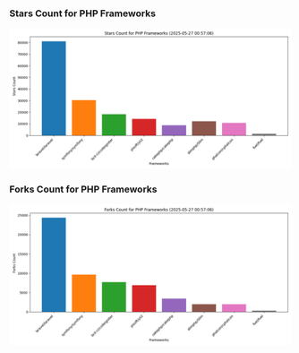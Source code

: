 ### Stars Count for PHP Frameworks

![Stars Chart](./archive/charts/20250527005706_stars_count.png)

### Forks Count for PHP Frameworks

![Forks Chart](./archive/charts/20250527005706_forks_count.png)

